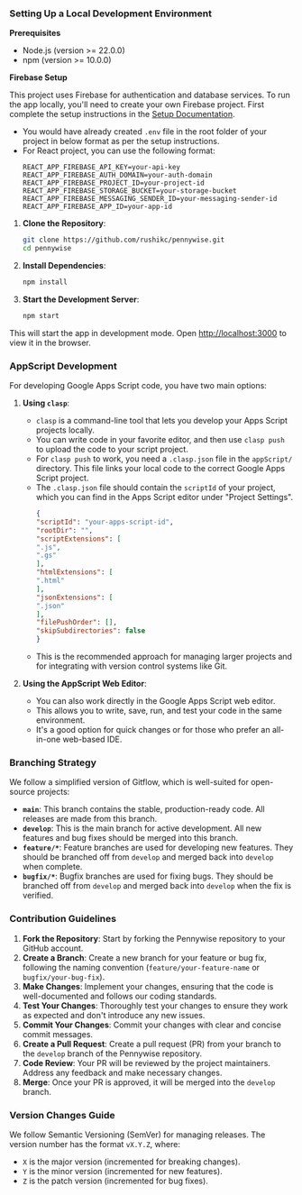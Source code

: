### Setting Up a Local Development Environment

**Prerequisites**
- Node.js (version >= 22.0.0)
- npm (version >= 10.0.0)

**Firebase Setup**

This project uses Firebase for authentication and database services. To run the app locally, you'll need to create your own Firebase project.
First complete the setup instructions in the [Setup Documentation](SETUP.md).

- You would have already created `.env` file in the root folder of your project in below format as per the setup instructions.
- For React project, you can use the following format:
    ```env
    REACT_APP_FIREBASE_API_KEY=your-api-key
    REACT_APP_FIREBASE_AUTH_DOMAIN=your-auth-domain
    REACT_APP_FIREBASE_PROJECT_ID=your-project-id
    REACT_APP_FIREBASE_STORAGE_BUCKET=your-storage-bucket
    REACT_APP_FIREBASE_MESSAGING_SENDER_ID=your-messaging-sender-id
    REACT_APP_FIREBASE_APP_ID=your-app-id
    ```

1.  **Clone the Repository**:
    ```bash
    git clone https://github.com/rushikc/pennywise.git
    cd pennywise
    ```
2.  **Install Dependencies**:
    ```bash
    npm install
    ```
3.  **Start the Development Server**:
    ```bash
    npm start
    ```
This will start the app in development mode. Open [http://localhost:3000](http://localhost:3000) to view it in the browser.

### AppScript Development

For developing Google Apps Script code, you have two main options:

1.  **Using `clasp`**:
    *   `clasp` is a command-line tool that lets you develop your Apps Script projects locally.
    *   You can write code in your favorite editor, and then use `clasp push` to upload the code to your script project.
    *   For `clasp push` to work, you need a `.clasp.json` file in the `appScript/` directory. This file links your local code to the correct Google Apps Script project.
    *   The `.clasp.json` file should contain the `scriptId` of your project, which you can find in the Apps Script editor under "Project Settings".
        ```json
        {
        "scriptId": "your-apps-script-id",
        "rootDir": "",
        "scriptExtensions": [
        ".js",
        ".gs"
        ],
        "htmlExtensions": [
        ".html"
        ],
        "jsonExtensions": [
        ".json"
        ],
        "filePushOrder": [],
        "skipSubdirectories": false
        }
        ```
    *   This is the recommended approach for managing larger projects and for integrating with version control systems like Git.


2.  **Using the AppScript Web Editor**:
    *   You can also work directly in the Google Apps Script web editor.
    *   This allows you to write, save, run, and test your code in the same environment.
    *   It's a good option for quick changes or for those who prefer an all-in-one web-based IDE.



### Branching Strategy

We follow a simplified version of Gitflow, which is well-suited for open-source projects:

*   **`main`**: This branch contains the stable, production-ready code. All releases are made from this branch.
*   **`develop`**: This is the main branch for active development. All new features and bug fixes should be merged into this branch.
*   **`feature/*`**: Feature branches are used for developing new features. They should be branched off from `develop` and merged back into `develop` when complete.
*   **`bugfix/*`**: Bugfix branches are used for fixing bugs. They should be branched off from `develop` and merged back into `develop` when the fix is verified.

### Contribution Guidelines

1.  **Fork the Repository**: Start by forking the Pennywise repository to your GitHub account.
2.  **Create a Branch**: Create a new branch for your feature or bug fix, following the naming convention (`feature/your-feature-name` or `bugfix/your-bug-fix`).
3.  **Make Changes**: Implement your changes, ensuring that the code is well-documented and follows our coding standards.
4.  **Test Your Changes**: Thoroughly test your changes to ensure they work as expected and don't introduce any new issues.
5.  **Commit Your Changes**: Commit your changes with clear and concise commit messages.
6.  **Create a Pull Request**: Create a pull request (PR) from your branch to the `develop` branch of the Pennywise repository.
7.  **Code Review**: Your PR will be reviewed by the project maintainers. Address any feedback and make necessary changes.
8.  **Merge**: Once your PR is approved, it will be merged into the `develop` branch.

### Version Changes Guide

We follow Semantic Versioning (SemVer) for managing releases. The version number has the format `vX.Y.Z`, where:

*   `X` is the major version (incremented for breaking changes).
*   `Y` is the minor version (incremented for new features).
*   `Z` is the patch version (incremented for bug fixes).

